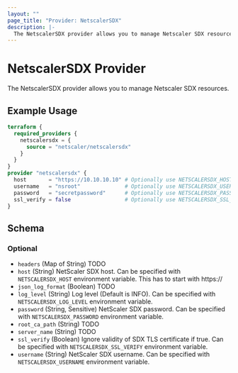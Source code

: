 ```yaml
---
layout: ""
page_title: "Provider: NetscalerSDX"
description: |-
  The NetscalerSDX provider allows you to manage Netscaler SDX resources.
---
```


# NetscalerSDX Provider

The NetscalerSDX provider allows you to manage Netscaler SDX resources.

## Example Usage

```terraform
terraform {
  required_providers {
    netscalersdx = {
      source = "netscaler/netscalersdx"
    }
  }
}
provider "netscalersdx" {
  host       = "https://10.10.10.10" # Optionally use NETSCALERSDX_HOST env var
  username   = "nsroot"              # Optionally use NETSCALERSDX_USERNAME env var
  password   = "secretpassword"      # Optionally use NETSCALERSDX_PASSWORD env var
  ssl_verify = false                 # Optionally use NETSCALERSDX_SSL_VERIFY env var
}
```

<!-- schema generated by tfplugindocs -->
## Schema

### Optional

- `headers` (Map of String) TODO
- `host` (String) NetScaler SDX host. Can be specified with `NETSCALERSDX_HOST` environment variable. This has to start with https://
- `json_log_format` (Boolean) TODO
- `log_level` (String) Log level (Default is INFO). Can be specified with `NETSCALERSDX_LOG_LEVEL` environment variable.
- `password` (String, Sensitive) NetScaler SDX password. Can be specified with `NETSCALERSDX_PASSWORD` environment variable.
- `root_ca_path` (String) TODO
- `server_name` (String) TODO
- `ssl_verify` (Boolean) Ignore validity of SDX TLS certificate if true. Can be specified with `NETSCALERSDX_SSL_VERIFY` environment variable.
- `username` (String) NetScaler SDX username. Can be specified with `NETSCALERSDX_USERNAME` environment variable.
